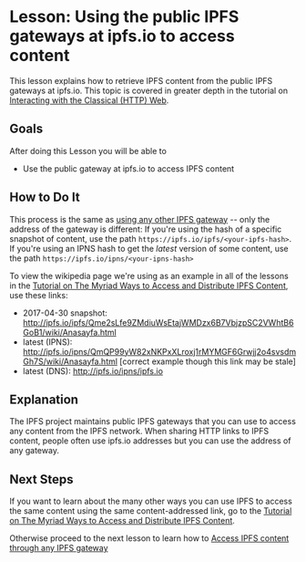 # Lesson: Using the public IPFS gateways at ipfs.io to access content

This lesson explains how to retrieve IPFS content from the public IPFS gateways at ipfs.io. This topic is covered in greater depth in the tutorial on [Interacting with the Classical (HTTP) Web](/classical-web/README.md).

## Goals

After doing this Lesson you will be able to  
* Use the public gateway at ipfs.io to access IPFS content

## How to Do It

This process is the same as [using any other IPFS gateway](/classical-web/lessons/other-gateways.md) -- only the address of the gateway is different: If you're using the hash of a specific snapshot of content, use the path `https://ipfs.io/ipfs/<your-ipfs-hash>`. If you're using an IPNS hash to get the _latest_ version of some content, use the path `https://ipfs.io/ipns/<your-ipns-hash>`

To view the wikipedia page we're using as an example in all of the lessons in the [Tutorial on The Myriad Ways to Access and Distribute IPFS Content](/avenues-for-access/README.md), use these links:

- 2017-04-30 snapshot: http://ipfs.io/ipfs/Qme2sLfe9ZMdiuWsEtajWMDzx6B7VbjzpSC2VWhtB6GoB1/wiki/Anasayfa.html
- latest (IPNS): http://ipfs.io/ipns/QmQP99yW82xNKPxXLroxj1rMYMGF6Grwjj2o4svsdmGh7S/wiki/Anasayfa.html [correct example though this link may be stale]
- latest (DNS): http://ipfs.io/ipns/ipfs.io

## Explanation

The IPFS project maintains public IPFS gateways that you can use to access any content from the IPFS network. When sharing HTTP links to IPFS content, people often use ipfs.io addresses but you can use the address of any gateway.

## Next Steps

If you want to learn about the many other ways you can use IPFS to access the same content using the same content-addressed link, go to the [Tutorial on The Myriad Ways to Access and Distribute IPFS Content](/avenues-for-access/README.md).

Otherwise proceed to the next lesson to learn how to [Access IPFS content through any IPFS gateway](/classical-web/lessons/other-gateways.md)
